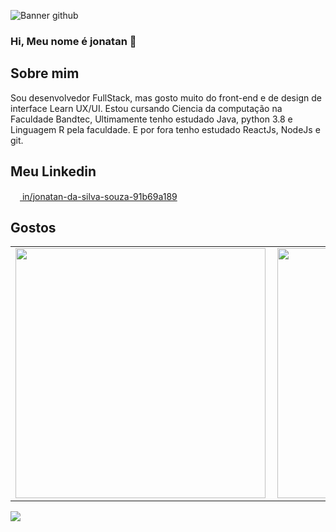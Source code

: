 ![Banner github](https://raw.githubusercontent.com/JonJonsx/JonJonsx/tree/master/Images/ImagemFundo.gif)
### Hi, Meu nome é jonatan 👋

## Sobre mim
Sou desenvolvedor FullStack, mas gosto muito do front-end e de design de interface Learn UX/UI. Estou cursando Ciencia da computação na Faculdade Bandtec,
Ultimamente tenho estudado Java, python 3.8 e Linguagem R pela faculdade.
E por fora tenho estudado ReactJs, NodeJs e git.

## Meu Linkedin
<a href="https://www.linkedin.com/in/jonatan-da-silva-souza-91b69a189/"><img src="https://www.flaticon.com/svg/static/icons/svg/174/174857.svg" width="15px"><a>[ in/jonatan-da-silva-souza-91b69a189](https://www.linkedin.com/in/jonatan-da-silva-souza-91b69a18)


## Gostos
<center>
  <table style="width:100%" style="font-size:20px;">
    <tr>
      <td width="50%"><img width="400px" align="left" src="https://github-readme-stats.vercel.app/api/top-langs/?username=JonJonsx&layout=compact&theme=omni"></td>
      <td width="50%"><img width="400px" align="left" src="https://github-readme-stats.vercel.app/api?username=JonJonsx&show_icons=true&theme=omni"></td> 
    </tr>
  </table>
</center>


![](https://komarev.com/ghpvc/?username=JonJonsx&color=blue&style=flat)

